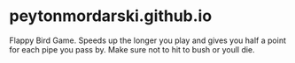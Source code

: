 # peytonmordarski.github.io
Flappy Bird Game. Speeds up the longer you play and gives you half a point for each pipe you pass by. Make sure not to hit to bush or youll die.
